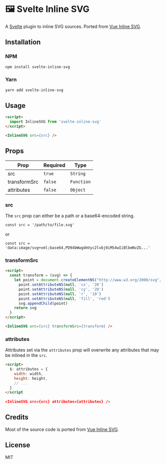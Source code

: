 # 🖼️ Svelte Inline SVG

A [Svelte](https://github.com/sveltejs/svelte) plugin to inline SVG sources. Ported from [Vue Inline SVG](https://github.com/shrpne/vue-inline-svg).

## Installation

### NPM
``` bash
npm install svelte-inline-svg
```

### Yarn
``` bash
yarn add svelte-inline-svg
```

## Usage
``` html
<script>
  import InlineSVG from 'svelte-inline-svg'
</script>

<InlineSVG src={src} />
```

## Props

| Prop         | Required | Type       |
| ------------ | -------- | ---------- |
| src          | `true`   | `String`   |
| transformSrc | `false`  | `Function` |
| attributes   | `false`  | `Object`   |

### src
The `src` prop can either be a path or a base64-encoded string. 

```
const src = '/path/to/file.svg'
```
or
```
const src = 'data:image/svg+xml;base64,PD94bWwgdmVyc2lvbj0iMS4wIiBlbmNvZG...'
```

### transformSrc
``` html
<script>
  const transform = (svg) => {
    let point = document.createElementNS("http://www.w3.org/2000/svg", 'circle')
      point.setAttributeNS(null, 'cx', '20')
      point.setAttributeNS(null, 'cy', '20')
      point.setAttributeNS(null, 'r', '10')
      point.setAttributeNS(null, 'fill', 'red')
      svg.appendChild(point)
    return svg
  }
</script>

<InlineSVG src={src} transformSrc={transform} />
```

### attributes
Attributes set via the `attributes` prop will overwrite any attributes that may be inlined in the `src`.

``` html
<script>
  $: attributes = {
    width: width,
    height: height,
    // ...
  }
</script
  
<InlineSVG src={src} attributes={attributes} />
```

## Credits
Most of the source code is ported from [Vue Inline SVG](https://github.com/shrpne/vue-inline-svg). 


## License
MIT
